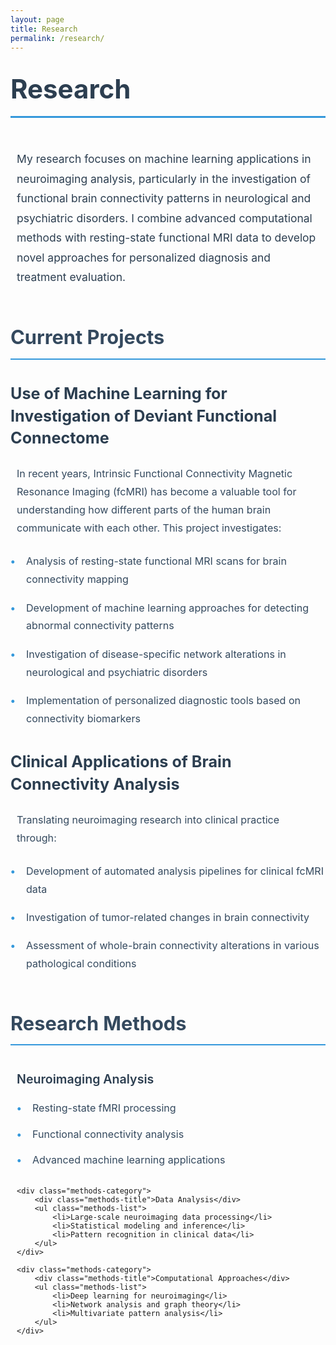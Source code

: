 ```yaml
---
layout: page
title: Research
permalink: /research/
---
```


<style>
.page-content {
    max-width: 1200px;
    margin: 0 auto;
    padding: 60px 30px;
    font-family: -apple-system, BlinkMacSystemFont, "Segoe UI", Roboto, Helvetica, Arial, sans-serif;
}

h1.page-title {
    font-size: 3em;
    color: #2c3e50;
    margin-bottom: 1.2em;
    line-height: 1.4;
    border-bottom: 3px solid #3498db;
    padding-bottom: 0.3em;
}

.research-intro {
    font-size: 1.25em;
    line-height: 1.8;
    color: #2c3e50;
    margin-bottom: 3em;
    padding: 0 10px;
}

h2.section-title {
    font-size: 2.2em;
    color: #34495e;
    margin: 2em 0 1em;
    padding-bottom: 0.5em;
    border-bottom: 2px solid #3498db;
}

h3.project-title {
    font-size: 1.8em;
    color: #2c3e50;
    margin: 1.5em 0 1em;
    line-height: 1.4;
}

.project-description {
    font-size: 1.15em;
    line-height: 1.8;
    color: #34495e;
    margin: 1.5em 0;
    padding: 0 10px;
}

.project-list {
    list-style: none;
    padding: 0;
    margin: 1.5em 0;
}

.project-list li {
    font-size: 1.15em;
    line-height: 1.8;
    margin: 1em 0;
    padding-left: 25px;
    position: relative;
    color: #34495e;
}

.project-list li:before {
    content: "•";
    color: #3498db;
    font-weight: bold;
    position: absolute;
    left: 0;
}

.methods-section {
    margin: 3em 0;
    padding: 0 10px;
}

.methods-category {
    margin: 2em 0;
}

.methods-title {
    font-size: 1.4em;
    color: #2c3e50;
    font-weight: 600;
    margin-bottom: 1em;
}

.methods-list {
    list-style: none;
    padding: 0;
    margin: 1em 0;
}

.methods-list li {
    font-size: 1.15em;
    line-height: 1.8;
    margin: 0.8em 0;
    padding-left: 25px;
    position: relative;
    color: #34495e;
}

.methods-list li:before {
    content: "•";
    color: #3498db;
    font-weight: bold;
    position: absolute;
    left: 0;
}

@media (max-width: 768px) {
    .page-content {
        padding: 40px 20px;
    }
    
    h1.page-title {
        font-size: 2.5em;
    }
    
    h2.section-title {
        font-size: 2em;
    }
    
    h3.project-title {
        font-size: 1.6em;
    }
    
    .research-intro,
    .project-description,
    .project-list li,
    .methods-list li {
        font-size: 1.1em;
        line-height: 1.7;
    }
    
    .methods-title {
        font-size: 1.3em;
    }
}
</style>

<h1 class="page-title">Research</h1>

<div class="research-intro">
My research focuses on machine learning applications in neuroimaging analysis, particularly in the investigation of functional brain connectivity patterns in neurological and psychiatric disorders. I combine advanced computational methods with resting-state functional MRI data to develop novel approaches for personalized diagnosis and treatment evaluation.
</div>

<h2 class="section-title">Current Projects</h2>

<h3 class="project-title">Use of Machine Learning for Investigation of Deviant Functional Connectome</h3>

<div class="project-description">
In recent years, Intrinsic Functional Connectivity Magnetic Resonance Imaging (fcMRI) has become a valuable tool for understanding how different parts of the human brain communicate with each other. This project investigates:
</div>

<ul class="project-list">
    <li>Analysis of resting-state functional MRI scans for brain connectivity mapping</li>
    <li>Development of machine learning approaches for detecting abnormal connectivity patterns</li>
    <li>Investigation of disease-specific network alterations in neurological and psychiatric disorders</li>
    <li>Implementation of personalized diagnostic tools based on connectivity biomarkers</li>
</ul>

<h3 class="project-title">Clinical Applications of Brain Connectivity Analysis</h3>

<div class="project-description">
Translating neuroimaging research into clinical practice through:
</div>

<ul class="project-list">
    <li>Development of automated analysis pipelines for clinical fcMRI data</li>
    <li>Investigation of tumor-related changes in brain connectivity</li>
    <li>Assessment of whole-brain connectivity alterations in various pathological conditions</li>
</ul>

<h2 class="section-title">Research Methods</h2>

<div class="methods-section">
    <div class="methods-category">
        <div class="methods-title">Neuroimaging Analysis</div>
        <ul class="methods-list">
            <li>Resting-state fMRI processing</li>
            <li>Functional connectivity analysis</li>
            <li>Advanced machine learning applications</li>
        </ul>
    </div>

    <div class="methods-category">
        <div class="methods-title">Data Analysis</div>
        <ul class="methods-list">
            <li>Large-scale neuroimaging data processing</li>
            <li>Statistical modeling and inference</li>
            <li>Pattern recognition in clinical data</li>
        </ul>
    </div>

    <div class="methods-category">
        <div class="methods-title">Computational Approaches</div>
        <ul class="methods-list">
            <li>Deep learning for neuroimaging</li>
            <li>Network analysis and graph theory</li>
            <li>Multivariate pattern analysis</li>
        </ul>
    </div>
</div>

<style>
.page-content {
    max-width: 900px;
    margin: 0 auto;
    padding: 20px;
}

h1, h2, h3 {
    color: #2c3e50;
    margin-top: 30px;
}

h2 {
    border-bottom: 2px solid #eee;
    padding-bottom: 10px;
}

ul {
    padding-left: 20px;
}

li {
    margin-bottom: 10px;
    line-height: 1.6;
}

strong {
    color: #34495e;
}

a {
    color: #3498db;
    text-decoration: none;
}

a:hover {
    text-decoration: underline;
}
</style> 